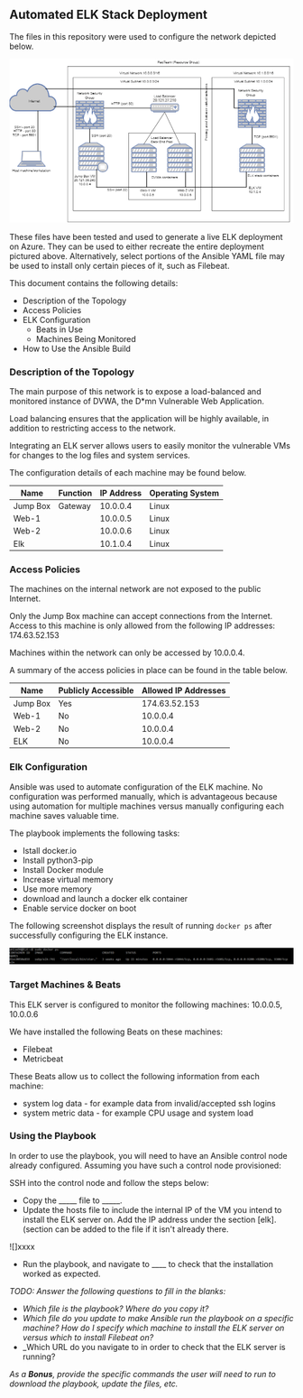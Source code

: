 ## Automated ELK Stack Deployment

The files in this repository were used to configure the network depicted below.

![](https://github.com/Anise94/Secure-Cloud-Network-using-ELK-stack/blob/main/Images/Cloud%20Network%20with%20ELK%20Stack.png)

These files have been tested and used to generate a live ELK deployment on Azure. They can be used to either recreate the entire deployment pictured above. Alternatively, select portions of the Ansible YAML file may be used to install only certain pieces of it, such as Filebeat.

This document contains the following details:
- Description of the Topology
- Access Policies
- ELK Configuration
  - Beats in Use
  - Machines Being Monitored
- How to Use the Ansible Build


### Description of the Topology

The main purpose of this network is to expose a load-balanced and monitored instance of DVWA, the D*mn Vulnerable Web Application.

Load balancing ensures that the application will be highly available, in addition to restricting access to the network.

Integrating an ELK server allows users to easily monitor the vulnerable VMs for changes to the log files and system services.

The configuration details of each machine may be found below.

| Name     | Function | IP Address | Operating System |
|----------|----------|------------|------------------|
| Jump Box | Gateway  | 10.0.0.4   | Linux            |
| Web-1    |          | 10.0.0.5   | Linux            |
| Web-2    |          | 10.0.0.6   | Linux            |
| Elk      |          | 10.1.0.4   | Linux            |

### Access Policies

The machines on the internal network are not exposed to the public Internet. 

Only the Jump Box machine can accept connections from the Internet. Access to this machine is only allowed from the following IP addresses: 174.63.52.153

Machines within the network can only be accessed by 10.0.0.4.

A summary of the access policies in place can be found in the table below.

| Name     | Publicly Accessible | Allowed IP Addresses |
|----------|---------------------|----------------------|
| Jump Box | Yes                 | 174.63.52.153        |
| Web-1    | No                  | 10.0.0.4             |
| Web-2    | No                  | 10.0.0.4             |
| ELK      | No                  | 10.0.0.4             |

### Elk Configuration

Ansible was used to automate configuration of the ELK machine. No configuration was performed manually, which is advantageous because using automation for multiple machines versus manually configuring each machine saves valuable time.

The playbook implements the following tasks:
- Istall docker.io
- Install python3-pip
- Install Docker module
- Increase virtual memory
- Use more memory
- download and launch a docker elk container
- Enable service docker on boot

The following screenshot displays the result of running `docker ps` after successfully configuring the ELK instance.

![](https://github.com/Anise94/Secure-Cloud-Network-using-ELK-stack/blob/main/Images/ELK%20VM%20with%20docker%20ps%20command.png)

### Target Machines & Beats
This ELK server is configured to monitor the following machines: 10.0.0.5, 10.0.0.6

We have installed the following Beats on these machines:
- Filebeat
- Metricbeat

These Beats allow us to collect the following information from each machine:
- system log data - for example data from invalid/accepted ssh logins
- system metric data - for example CPU usage and system load 

### Using the Playbook
In order to use the playbook, you will need to have an Ansible control node already configured. Assuming you have such a control node provisioned: 

SSH into the control node and follow the steps below:
- Copy the _____ file to _____.
- Update the hosts file to include the internal IP of the VM you intend to install the ELK server on. Add the IP address under the section [elk]. (section can be added to the file if it isn't already there.

![]xxxx

- Run the playbook, and navigate to ____ to check that the installation worked as expected.

_TODO: Answer the following questions to fill in the blanks:_
- _Which file is the playbook? Where do you copy it?_
- _Which file do you update to make Ansible run the playbook on a specific machine? How do I specify which machine to install the ELK server on versus which to install Filebeat on?_
- _Which URL do you navigate to in order to check that the ELK server is running?

_As a **Bonus**, provide the specific commands the user will need to run to download the playbook, update the files, etc._
